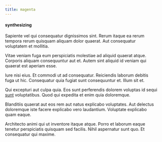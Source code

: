 ```yaml
---
title: magenta
---
```


#### synthesizing

Sapiente vel qui consequatur dignissimos sint. Rerum itaque ea rerum tempora rerum quisquam aliquam dolor quaerat. Aut consequatur voluptatem et mollitia.

Vitae veniam fuga eum perspiciatis molestiae ad aliquid quaerat atque. Corporis aliquam consequuntur aut et. Autem sint aliquid id veniam qui quaerat est aperiam esse.

Iure nisi eius. Et commodi ut ad consequatur. Reiciendis laborum debitis fuga ut hic. Consequatur quia fugiat sunt consequuntur et. Illum sit et.

Qui excepturi aut culpa quia. Eos sunt perferendis dolorem voluptas id sequi [sunt](/quas/back_end_customizable_core.md) voluptatibus. Quod qui expedita et enim quia doloremque.

Blanditiis quaerat aut eos rem aut natus explicabo voluptates. Aut delectus doloremque iste facere explicabo vero laudantium. Voluptate explicabo quam eaque.

Architecto animi qui ut inventore itaque atque. Porro et laborum eaque tenetur perspiciatis quisquam sed facilis. Nihil aspernatur sunt quo. Et consequatur qui maxime.
